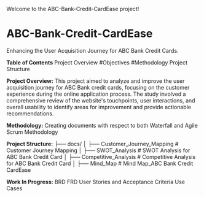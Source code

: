 Welcome to the ABC-Bank-Credit-CardEase project!
# ABC-Bank-Credit-CardEase
Enhancing the User Acquisition Journey for ABC Bank Credit Cards. 

**Table of Contents**
 Project Overview
 #Objectives
 #Methodology
 Project Structure

**Project Overview:** 
This project aimed to analyze and improve the user acquisition journey for ABC Bank credit cards, focusing on the customer experience during the online application process. The study involved a comprehensive review of the website's touchpoints, user interactions, and overall usability to identify areas for improvement and provide actionable recommendations.

**Methodology:**
Creating documents with respect to both Waterfall and Agile Scrum Methodology

**Project Structure:**
├── docs/
│   ├── Customer_Journey_Mapping  # Customer Journey Mapping
│   ├── SWOT_Analysis   # SWOT Analysis for ABC Bank Credit Card
│   ├── Competitive_Analysis # Competitive Analysis for ABC Bank Credit Card
│   ├── Mind_Map # Mind Map_ABC Bank Credit CardEase

**Work In Progress:**
BRD
FRD
User Stories and Acceptance Criteria
Use Cases


